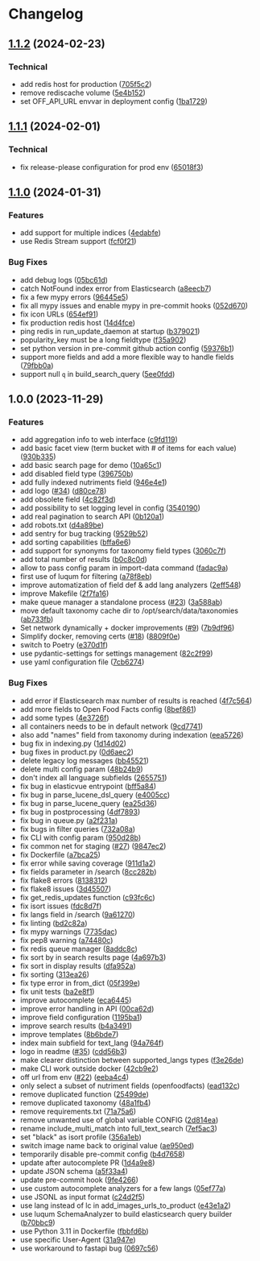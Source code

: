 # Changelog

## [1.1.2](https://github.com/openfoodfacts/search-a-licious/compare/v1.1.1...v1.1.2) (2024-02-23)


### Technical

* add redis host for production ([705f5c2](https://github.com/openfoodfacts/search-a-licious/commit/705f5c2fdb94e6aefc6449815c2fd4da018b2e36))
* remove rediscache volume ([5e4b152](https://github.com/openfoodfacts/search-a-licious/commit/5e4b1525a7fd0fc6ec2c898d16d94a881922eaa8))
* set OFF_API_URL envvar in deployment config ([1ba1729](https://github.com/openfoodfacts/search-a-licious/commit/1ba1729a8b6287c2edb95770dcacd9f8a8bf4693))

## [1.1.1](https://github.com/openfoodfacts/search-a-licious/compare/v1.1.0...v1.1.1) (2024-02-01)


### Technical

* fix release-please configuration for prod env ([65018f3](https://github.com/openfoodfacts/search-a-licious/commit/65018f3bb3b7efb19526ea14899f3e7774be626a))

## [1.1.0](https://github.com/openfoodfacts/search-a-licious/compare/v1.0.0...v1.1.0) (2024-01-31)


### Features

* add support for multiple indices ([4edabfe](https://github.com/openfoodfacts/search-a-licious/commit/4edabfe6af697eb7427a1d23be4c81124095981f))
* use Redis Stream support ([fcf0f21](https://github.com/openfoodfacts/search-a-licious/commit/fcf0f211ad7de2f9edfd3c3b14558f54f8436b73))


### Bug Fixes

* add debug logs ([05bc61d](https://github.com/openfoodfacts/search-a-licious/commit/05bc61d1189d57e46d52bbeff2a5b781c5b6b9b3))
* catch NotFound index error from Elasticsearch ([a8eecb7](https://github.com/openfoodfacts/search-a-licious/commit/a8eecb7014cf2d00143e304eab6b78fcbb79cf83))
* fix a few mypy errors ([96445e5](https://github.com/openfoodfacts/search-a-licious/commit/96445e5b5c665929d9e2268afefbcbd575039e48))
* fix all mypy issues and enable mypy in pre-commit hooks ([052d670](https://github.com/openfoodfacts/search-a-licious/commit/052d6705a1c4f76591fee7f214456cd292a1a825))
* fix icon URLs ([654ef91](https://github.com/openfoodfacts/search-a-licious/commit/654ef91d8dd289eb9dca2966dd018f80af758ae4))
* fix production redis host ([14d4fce](https://github.com/openfoodfacts/search-a-licious/commit/14d4fced815490789bd1ac522ee812645bb4fc3b))
* ping redis in run_update_daemon at startup ([b379021](https://github.com/openfoodfacts/search-a-licious/commit/b379021092f14a0064b839522f2ec88e8f913869))
* popularity_key must be a long fieldtype ([f35a902](https://github.com/openfoodfacts/search-a-licious/commit/f35a90291409ff8021c70682261c61c3539259f6))
* set python version in pre-commit github action config ([59376b1](https://github.com/openfoodfacts/search-a-licious/commit/59376b1226df2fc739a011a6a73d4d5be210a576))
* support more fields and add a more flexible way to handle fields ([79fbb0a](https://github.com/openfoodfacts/search-a-licious/commit/79fbb0a8ead3ba85b46942a5b9b27baad4c21ed3))
* support null `q` in build_search_query ([5ee0fdd](https://github.com/openfoodfacts/search-a-licious/commit/5ee0fdd47959cd254176205b3865197724743f95))

## 1.0.0 (2023-11-29)


### Features

* add aggregation info to web interface ([c9fd119](https://github.com/openfoodfacts/search-a-licious/commit/c9fd119b29e2a4f1ae4ba30b26d877a705745f80))
* add basic facet view (term bucket with # of items for each value) ([930b335](https://github.com/openfoodfacts/search-a-licious/commit/930b335ff68d9fd735904bc863e67a97c2aac323))
* add basic search page for demo ([10a65c1](https://github.com/openfoodfacts/search-a-licious/commit/10a65c143966cb98872512987306198e54a5fd75))
* add disabled field type ([396750b](https://github.com/openfoodfacts/search-a-licious/commit/396750bd09ab50c203db8948c3b7ee0e6380d382))
* add fully indexed nutriments field ([946e4e1](https://github.com/openfoodfacts/search-a-licious/commit/946e4e1efa22ede00e481df915f1c65857cf1325))
* add logo ([#34](https://github.com/openfoodfacts/search-a-licious/issues/34)) ([d80ce78](https://github.com/openfoodfacts/search-a-licious/commit/d80ce783d44fbd1eefd647453fc8fa1e07b142a7))
* add obsolete field ([4c82f3d](https://github.com/openfoodfacts/search-a-licious/commit/4c82f3d1e57a90c937d04e5e4af5c67c34c72985))
* add possibility to set logging level in config ([3540190](https://github.com/openfoodfacts/search-a-licious/commit/354019086be03cbe96f37dbebc09db40139bfe22))
* add real pagination to search API ([0b120a1](https://github.com/openfoodfacts/search-a-licious/commit/0b120a13305491d9fb6b0c7c28d4857844a31fb8))
* add robots.txt ([d4a89be](https://github.com/openfoodfacts/search-a-licious/commit/d4a89be30318b9e265cf8e319be9a574f8f2b13d))
* add sentry for bug tracking ([9529b52](https://github.com/openfoodfacts/search-a-licious/commit/9529b52a0fb9ffdcccfaa192d4f91ccd885ad5c0))
* add sorting capabilities ([bffa6e6](https://github.com/openfoodfacts/search-a-licious/commit/bffa6e69b6497e3dfb8d761ef22bfbeb88d97e3c))
* add support for synonyms for taxonomy field types ([3060c7f](https://github.com/openfoodfacts/search-a-licious/commit/3060c7f4278c9f9a3b13c8f5872753b8d3987323))
* add total number of results ([b0c8c0d](https://github.com/openfoodfacts/search-a-licious/commit/b0c8c0dd17d0f9b934eec473b851d09494e92183))
* allow to pass config param in import-data command ([fadac9a](https://github.com/openfoodfacts/search-a-licious/commit/fadac9a5177c3d1dfeeb19fbdc20bdb1e3e89423))
* first use of luqum for filtering ([a78f8eb](https://github.com/openfoodfacts/search-a-licious/commit/a78f8ebfa26e224946721b32b7e1ba3a6a198c6c))
* improve automatization of field def & add lang analyzers ([2eff548](https://github.com/openfoodfacts/search-a-licious/commit/2eff5487b50bac9d73643290c194e7c21afb0626))
* improve Makefile ([2f7fa16](https://github.com/openfoodfacts/search-a-licious/commit/2f7fa169cb9c56114c5aa331551d498ae3f3bb4c))
* make queue manager a standalone process ([#23](https://github.com/openfoodfacts/search-a-licious/issues/23)) ([3a588ab](https://github.com/openfoodfacts/search-a-licious/commit/3a588ab7650e36f21407fbbc99a8ffc1c860d5dc))
* move default taxonomy cache dir to /opt/search/data/taxonomies ([ab733fb](https://github.com/openfoodfacts/search-a-licious/commit/ab733fb4821faa9303651b98f71918cc121d12a5))
* Set network dynamically + docker improvements ([#9](https://github.com/openfoodfacts/search-a-licious/issues/9)) ([7b9df96](https://github.com/openfoodfacts/search-a-licious/commit/7b9df9665818fdf3ed2efd8d5b09514398990522))
* Simplify docker, removing certs ([#18](https://github.com/openfoodfacts/search-a-licious/issues/18)) ([8809f0e](https://github.com/openfoodfacts/search-a-licious/commit/8809f0e8327831e47e63666d58c90b5f1fe2b604))
* switch to Poetry ([e370d1f](https://github.com/openfoodfacts/search-a-licious/commit/e370d1fce83c0c3d65878646cf1d1f03f4d2302a))
* use pydantic-settings for settings management ([82c2f99](https://github.com/openfoodfacts/search-a-licious/commit/82c2f990f7b13505b909f73ea8cb2fc00d3d655b))
* use yaml configuration file ([7cb6274](https://github.com/openfoodfacts/search-a-licious/commit/7cb627406ce4b3792fe3e877d61b2c388db9cb74))


### Bug Fixes

* add error if Elasticsearch max number of results is reached ([4f7c564](https://github.com/openfoodfacts/search-a-licious/commit/4f7c5640774e704d3e37ddc9be725ae08c919e4c))
* add more fields to Open Food Facts config ([8bef861](https://github.com/openfoodfacts/search-a-licious/commit/8bef86135908f5557f21232581a3cd716ab2a7ce))
* add some types ([4e3726f](https://github.com/openfoodfacts/search-a-licious/commit/4e3726fc8da7496fde9a76bd9e9230a08c548cf1))
* all containers needs to be in default network ([9cd7741](https://github.com/openfoodfacts/search-a-licious/commit/9cd7741c3125f62f8a53e12834f5c374d893eb39))
* also add "names" field from taxonomy during indexation ([eea5726](https://github.com/openfoodfacts/search-a-licious/commit/eea5726e9f62a1baa85dec9d781f0e3f20c7d8f5))
* bug fix in indexing.py ([1d14d02](https://github.com/openfoodfacts/search-a-licious/commit/1d14d02ff2eaa0ab83178423d79b96f88177b09b))
* bug fixes in product.py ([0d6aec2](https://github.com/openfoodfacts/search-a-licious/commit/0d6aec2b3498a00a305c8fcc996beaf034f05bf3))
* delete legacy log messages ([bb45521](https://github.com/openfoodfacts/search-a-licious/commit/bb45521ea42b7cf438457663f5d6865faafbbf3d))
* delete multi config param ([48b24b9](https://github.com/openfoodfacts/search-a-licious/commit/48b24b908a3e139f37ea6eb598eab79fa848049d))
* don't index all language subfields ([2655751](https://github.com/openfoodfacts/search-a-licious/commit/26557515939484ca94e5253e56139784e2642c84))
* fix bug in elasticvue entrypoint ([bff5a84](https://github.com/openfoodfacts/search-a-licious/commit/bff5a8416168eb185b01797a8f6e48f2b6154cc9))
* fix bug in parse_lucene_dsl_query ([e4005cc](https://github.com/openfoodfacts/search-a-licious/commit/e4005cce0d551b642aeaa0df0866480a44c51dea))
* fix bug in parse_lucene_query ([ea25d36](https://github.com/openfoodfacts/search-a-licious/commit/ea25d36bf3d4a1075ad1398e92ffac9ca564c0d1))
* fix bug in postprocessing ([4df7893](https://github.com/openfoodfacts/search-a-licious/commit/4df7893716621143b143c71b3febe74e7aa49b4f))
* fix bug in queue.py ([a2f231a](https://github.com/openfoodfacts/search-a-licious/commit/a2f231a22e0f77f94fa6b6878288ace2a4d5d243))
* fix bugs in filter queries ([732a08a](https://github.com/openfoodfacts/search-a-licious/commit/732a08ae791f3783b5cb44bfb773a8920488a53d))
* fix CLI with config param ([950d28b](https://github.com/openfoodfacts/search-a-licious/commit/950d28b732a2c83680b96a034803cb02c3b056f7))
* fix common net for staging ([#27](https://github.com/openfoodfacts/search-a-licious/issues/27)) ([9847ec2](https://github.com/openfoodfacts/search-a-licious/commit/9847ec2de0a18e1e5be4651db66dfd4fb880867c))
* fix Dockerfile ([a7bca25](https://github.com/openfoodfacts/search-a-licious/commit/a7bca258687f5bf6642abba299dafd67774adc59))
* fix error while saving coverage ([911d1a2](https://github.com/openfoodfacts/search-a-licious/commit/911d1a28315e0177d3745a93093304d2fb206826))
* fix fields parameter in /search ([8cc282b](https://github.com/openfoodfacts/search-a-licious/commit/8cc282bc68cfaaf67c3b131c4390211b32c799c2))
* fix flake8 errors ([8138312](https://github.com/openfoodfacts/search-a-licious/commit/81383121997da4a1e5c684f9f14655cbff24006e))
* fix flake8 issues ([3d45507](https://github.com/openfoodfacts/search-a-licious/commit/3d455070ea4e030896a1a6f5c58de655f5bddd96))
* fix get_redis_updates function ([c93fc6c](https://github.com/openfoodfacts/search-a-licious/commit/c93fc6c7a6f84700aa228085626e5b0b6fc16d1b))
* fix isort issues ([fdc8d7f](https://github.com/openfoodfacts/search-a-licious/commit/fdc8d7f3a9c6ed2ce8958f19d3447f1c32ec6812))
* fix langs field in /search ([9a61270](https://github.com/openfoodfacts/search-a-licious/commit/9a612702ad2d1a8b3ba0413a26c350a66bf51933))
* fix linting ([bd2c82a](https://github.com/openfoodfacts/search-a-licious/commit/bd2c82a0cde8f205501fef3a1d06b76a32e0853f))
* fix mypy warnings ([7735dac](https://github.com/openfoodfacts/search-a-licious/commit/7735daceda46ea50bc0433064f6d687e0439007f))
* fix pep8 warning ([a74480c](https://github.com/openfoodfacts/search-a-licious/commit/a74480c0edeb2a4105086c2436ba40bedf017d1a))
* fix redis queue manager ([8addc8c](https://github.com/openfoodfacts/search-a-licious/commit/8addc8c8d389ca3e7313023baf4d6fe1a8632d3c))
* fix sort by in search results page ([4a697b3](https://github.com/openfoodfacts/search-a-licious/commit/4a697b35d470ac1a0d043881bf45fbd69e6da894))
* fix sort in display results ([dfa952a](https://github.com/openfoodfacts/search-a-licious/commit/dfa952aec056021c1ce7ffdf408ceb6017042fb1))
* fix sorting ([313ea26](https://github.com/openfoodfacts/search-a-licious/commit/313ea261f7d07ea68ac3c753fa6930d139b28c6c))
* fix type error in from_dict ([05f399e](https://github.com/openfoodfacts/search-a-licious/commit/05f399e6345d896d60b00accae03be2571bcc266))
* fix unit tests ([ba2e8f1](https://github.com/openfoodfacts/search-a-licious/commit/ba2e8f1fb07dfe87ff459f59bb1509b104ec6f34))
* improve autocomplete ([eca6445](https://github.com/openfoodfacts/search-a-licious/commit/eca64451a7d0b0ab6c289c7faa795f47354d81d1))
* improve error handling in API ([00ca62d](https://github.com/openfoodfacts/search-a-licious/commit/00ca62daca8501a5a2a36f92d2609e4831b34683))
* improve field configuration ([1195ba1](https://github.com/openfoodfacts/search-a-licious/commit/1195ba16238022c9bcfe04f1f04aa221b37fba93))
* improve search results ([b4a3491](https://github.com/openfoodfacts/search-a-licious/commit/b4a349192d9a4951cca6bc1d85d56c9ebcd7a79c))
* improve templates ([8b6bde7](https://github.com/openfoodfacts/search-a-licious/commit/8b6bde7edccbe0763d9c6ff8a12fb007354dcda8))
* index main subfield for text_lang ([94a764f](https://github.com/openfoodfacts/search-a-licious/commit/94a764fedb5736da3a65664d0accc8aa0ac6134b))
* logo in readme ([#35](https://github.com/openfoodfacts/search-a-licious/issues/35)) ([cdd56b3](https://github.com/openfoodfacts/search-a-licious/commit/cdd56b3816a86f131293bcaed64757e5c334ee6b))
* make clearer distinction between supported_langs types ([f3e26de](https://github.com/openfoodfacts/search-a-licious/commit/f3e26deea2e247b318025e4113779a07d675845b))
* make CLI work outside docker ([42cb9e2](https://github.com/openfoodfacts/search-a-licious/commit/42cb9e20fdf0a77491921b6a7971f0b1d8f6b5ca))
* off url from env ([#22](https://github.com/openfoodfacts/search-a-licious/issues/22)) ([eeba4c4](https://github.com/openfoodfacts/search-a-licious/commit/eeba4c418ad335fa73ff9fadc659e4157a20ba3f))
* only select a subset of nutriment fields (openfoodfacts) ([ead132c](https://github.com/openfoodfacts/search-a-licious/commit/ead132c21882845da9be1d05f93800e47c214e98))
* remove duplicated function ([25499de](https://github.com/openfoodfacts/search-a-licious/commit/25499ded817f1fc26479683fdc4c843986712a2d))
* remove duplicated taxonomy ([48a1fb4](https://github.com/openfoodfacts/search-a-licious/commit/48a1fb41a80f7ba9f124e30af0da8b156b3b5123))
* remove requirements.txt ([71a75a6](https://github.com/openfoodfacts/search-a-licious/commit/71a75a6decb54865c82c9af2303ae7485b751d8f))
* remove unwanted use of global variable CONFIG ([2d814ea](https://github.com/openfoodfacts/search-a-licious/commit/2d814eae3bfab7efde44788fcb2721d493a03d62))
* rename include_multi_match into full_text_search ([7ef5ac3](https://github.com/openfoodfacts/search-a-licious/commit/7ef5ac30584cabe3ad9995006732c547880dae4c))
* set "black" as isort profile ([356a1eb](https://github.com/openfoodfacts/search-a-licious/commit/356a1ebdee716ef55a5af511eb62b9ae3db003a8))
* switch image name back to original value ([ae950ed](https://github.com/openfoodfacts/search-a-licious/commit/ae950ed544070e8b33e9ac17da145c159ec2c76d))
* temporarily disable pre-commit config ([b4d7658](https://github.com/openfoodfacts/search-a-licious/commit/b4d7658a86bd48874ba438de8239c507cbc741da))
* update after autocomplete PR ([1d4a9e8](https://github.com/openfoodfacts/search-a-licious/commit/1d4a9e8527c6b902eca04e610728d42f87b044a8))
* update JSON schema ([a5f33a4](https://github.com/openfoodfacts/search-a-licious/commit/a5f33a4bf586c3db7613837aa7259f89ea8e6b2b))
* update pre-commit hook ([9fe4266](https://github.com/openfoodfacts/search-a-licious/commit/9fe4266c979337063b1724a70bbeb07b3516664a))
* use custom autocomplete analyzers for a few langs ([05ef77a](https://github.com/openfoodfacts/search-a-licious/commit/05ef77ab6635edad7f17eb1e45eddaf89217ccf1))
* use JSONL as input format ([c24d2f5](https://github.com/openfoodfacts/search-a-licious/commit/c24d2f5883a978fca2c9b8aa3a55a9c065b46adb))
* use lang instead of lc in add_images_urls_to_product ([e43e1a2](https://github.com/openfoodfacts/search-a-licious/commit/e43e1a2c947cd10ae4624c6291d0a3bda0ce1a89))
* use luqum SchemaAnalyzer to build elasticsearch query builder ([b70bbc9](https://github.com/openfoodfacts/search-a-licious/commit/b70bbc99c8abac4413809906727559e404594e5e))
* use Python 3.11 in Dockerfile ([fbbfd6b](https://github.com/openfoodfacts/search-a-licious/commit/fbbfd6ba34125af8ebc3dbe515264d5295169e42))
* use specific User-Agent ([31a947e](https://github.com/openfoodfacts/search-a-licious/commit/31a947e6972e51ce95696f8770ee67fd05f14149))
* use workaround to fastapi bug ([0697c56](https://github.com/openfoodfacts/search-a-licious/commit/0697c564804630c91b83abf99dd7b03d25871298))
